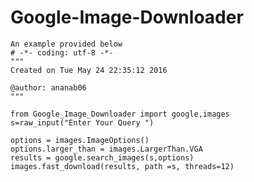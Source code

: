 # Google-Image-Downloader
    An example provided below
    # -*- coding: utf-8 -*-
    """
    Created on Tue May 24 22:35:12 2016

    @author: ananab06
    """
    
    from Google_Image_Downloader import google,images
    s=raw_input("Enter Your Query ")

    options = images.ImageOptions()
    options.larger_than = images.LargerThan.VGA
    results = google.search_images(s,options)
    images.fast_download(results, path =s, threads=12)
